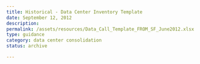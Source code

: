 ```yaml
---
title: Historical - Data Center Inventory Template
date: September 12, 2012
description:
permalink: /assets/resources/Data_Call_Template_FROM_SF_June2012.xlsx
type: guidance
category: data center consolidation
status: archive

---
```

